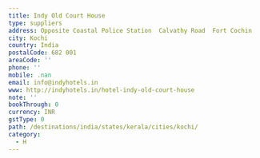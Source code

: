 ```yaml
---
title: Indy Old Court House
type: suppliers
address: Opposite Coastal Police Station  Calvathy Road  Fort Cochin
city: Kochi
country: India
postalCode: 682 001
areaCode: ''
phone: ''
mobile: .nan
email: info@indyhotels.in
www: http://indyhotels.in/hotel-indy-old-court-house
note: ''
bookThrough: 0
currency: INR
gstType: 0
path: /destinations/india/states/kerala/cities/kochi/
category:
  - H
---
```


